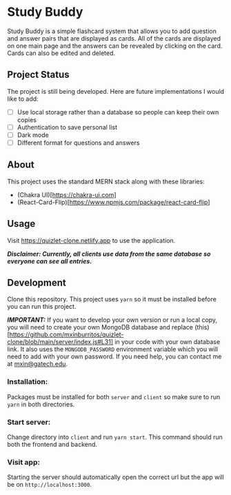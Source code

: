 # Study Buddy

Study Buddy is a simple flashcard system that allows you to add question and answer pairs that are displayed as cards. All of the cards are displayed on one main page and the answers can be revealed by clicking on the card. Cards can also be edited and deleted.

## Project Status

The project is still being developed. Here are future implementations I would like to add:
- [ ] Use local storage rather than a database so people can keep their own copies
- [ ] Authentication to save personal list
- [ ] Dark mode
- [ ] Different format for questions and answers

## About
This project uses the standard MERN stack along with these libraries:
- (Chakra UI)[https://chakra-ui.com]
- (React-Card-Flip)[https://www.npmjs.com/package/react-card-flip]

## Usage
Visit <https://quizlet-clone.netlify.app> to use the application.

***Disclaimer: Currently, all clients use data from the same database so everyone can see all entries.***

## Development
Clone this repository. This project uses `yarn` so it must be installed before you can run this project.

***IMPORTANT:*** If you want to develop your own version or run a local copy, you will need to create your own MongoDB database and replace (this)[https://github.com/mxinburritos/quizlet-clone/blob/main/server/index.js#L31] in your code with your own database link. It also uses the `MONGODB_PASSWORD` environment variable which you will need to add with your own password. If you need help, you can contact me at <mxin@gatech.edu>.

### Installation:

Packages must be installed for both `server` and `client` so make sure to run `yarn` in both directories.

### Start server:

Change directory into `client` and run `yarn start`. This command should run both the frontend and backend.

### Visit app:

Starting the server should automatically open the correct url but the app will be on `http://localhost:3000`.
